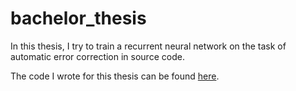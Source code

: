 # bachelor_thesis

In this thesis, I try to train a recurrent neural network on the task of automatic error correction in source code. 

The code I wrote for this thesis can be found [here](https://github.com/skell94/tf-code-corrector).
